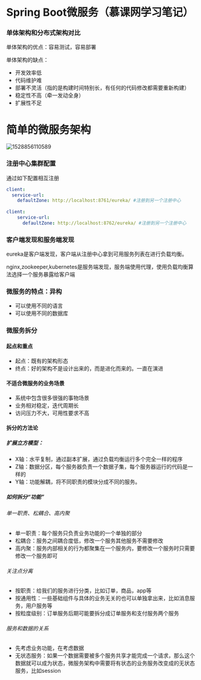# Spring Boot微服务（慕课网学习笔记）

### 单体架构和分布式架构对比

单体架构的优点：容易测试，容易部署

单体架构的缺点：

- 开发效率低
- 代码维护难
- 部署不灵活（指的是构建时间特别长，有任何的代码修改都需要重新构建）
- 稳定性不高（牵一发动全身）
- 扩展性不足 

# 简单的微服务架构

![1528856110589](C:\Users\PXC\AppData\Local\Temp\1528856110589.png)

### 注册中心集群配置

通过如下配置相互注册

```yml
client:
  service-url:
    defaultZone: http://localhost:8761/eureka/ #注册到另一个注册中心
    
client:
    service-url:
      defaultZone: http://localhost:8762/eureka/ #注册到另一个注册中心
```
### 客户端发现和服务端发现

eureka是客户端发现，客户端从注册中心拿到可用服务列表在进行负载均衡。

nginx,zookeeper,kubernetes是服务端发现，服务端使用代理，使用负载均衡算法选择一个服务暴露给客户端

### 微服务的特点：异构

- 可以使用不同的语言
- 可以使用不同的数据库

### 微服务拆分

#### 起点和重点

- 起点：既有的架构形态
- 终点：好的架构不是设计出来的，而是进化而来的。一直在演进

#### 不适合微服务的业务场景

- 系统中包含很多很强的事物场景
- 业务相对稳定，迭代周期长
- 访问压力不大，可用性要求不高

#### 拆分的方法论

##### 扩展立方模型：

- X轴：水平复制，通过副本扩展，通过负载均衡运行多个完全一样的程序
- Z轴：数据分区，每个服务器负责一个数据子集，每个服务器运行的代码是一样的
- Y轴：功能解耦，将不同职责的模块分成不同的服务。

##### 如何拆分“功能”

###### 单一职责、松耦合、高内聚

- 单一职责：每个服务只负责业务功能的一个单独的部分
- 松耦合：服务之间耦合度低，修改一个服务其他服务不需要修改
- 高内聚：服务内部相关的行为都聚集在一个服务内，要修改一个服务时只需要修改一个服务即可

###### 关注点分离

- 按职责：给我们的服务进行分类，比如订单，商品，app等
- 按通用性：一些基础组件与具体的业务无关的也可以单独拿出来，比如消息服务，用户服务等
- 按粒度级别：订单服务后期可能要拆分成订单服务和支付服务两个服务

###### 服务和数据的关系

- 先考虑业务功能，在考虑数据
- 无状态服务：如果一个数据需要被多个服务共享才能完成一个请求，那么这个数据就可以成为状态，微服务架构中需要将有状态的业务服务改变成的无状态服务，比如session







